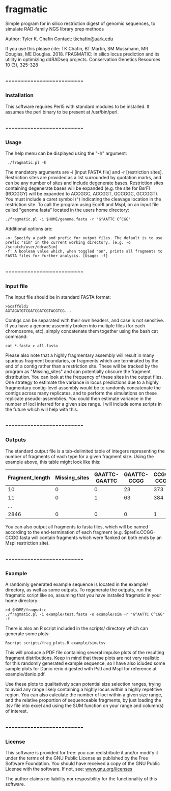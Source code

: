 # fragmatic
Simple program for in silico restriction digest of genomic sequences, to simulate RAD-family NGS library prep methods

Author: Tyler K. Chafin
Contact: tkchafin@uark.edu

If you use this please cite: TK Chafin, BT Martin, SM Mussmann, MR Douglas, ME Douglas. 2018. FRAGMATIC: in silico locus prediction and its utility in optimizing ddRADseq projects. Conservation Genetics Resources 10 (3), 325-328

## -------------------------

### Installation

This software requires Perl5 with standard modules to be installed. It assumes the perl binary to be present at /usr/bin/perl. 


## -------------------------

### Usage
The help menu can be displayed using the "-h" argument:

     ./fragmatic.pl -h

The mandatory arguments are -i [input FASTA file] and -r [restriction sites]. Restriction sites are provided as a list surrounded by quotation marks, and can be any number of sites and include degenerate bases. Restriction sites containing degenerate bases will be expanded (e.g. the site for BsrFI (RCCGGY) will be expanded to ACCGGC, ACCGGT, GCCGGC, GCCGGT). You must include a caret symbol (^) indicating the cleavage location in the restriction site. To call the program using EcoRI and MspI, on an input file called "genome.fasta" located in the users home directory: 

    ./fragmatic.pl -i $HOME/genome.fasta -r "G^AATTC C^CGG"

Additional options are: 

    -o: Specify a path and prefic for output files. The default is to use prefix "sim" in the current working directory. [e.g. -o /scratch/user/ddradSim]
    -f: A boolean value which, when toggled "on", prints all fragments to FASTA files for further analysis. [Usage: -f]

## -------------------------

### Input file
The input file should be in standard FASTA format:

    >Scaffold1
    AGTAGATGTCGATCGATCGTACGTCG...

Contigs can be separated with their own headers, and case is not sensitive. If you have a genome assembly broken into multiple files (for each chromosome, etc), simply concatenate them together using the bash cat command:

    cat *.fasta > all.fasta

Please also note that a highly fragmentary assembly will result in many spurious fragment boundaries, or fragments which are terminated by the end of a contig rather than a restriction site. These will be tracked by the program as "Missing_sites" and can potentially obscure the fragment distribution. You can look at the frequency of these sites in the output files. One strategy to estimate the variance in locus predictions due to a highly fragmentary contig-level assembly would be to randomly concatenate the contigs across many replicates, and to perform the simulations on these replicate pseudo-assemblies. You could then estimate variance in the number of loci inferred for a given size range. I will include some scripts in the future which will help with this.


## -------------------------

### Outputs 
The standard output file is a tab-delimited table of integers representing the number of fragments of each type for a given fragment size. Using the example above, this table might look like this:

Fragment_length   | Missing_sites  |   GAATTC-GAATTC |   GAATTC-CCGG |CCGG-CCGG  |  Sum
------------------|----------------|-----------------|---------------|-----------|--------
10                |    0           |     0           |      23       |   373     |  396
11                |    0           |     1           |      63       |   384     |  448
...               |                |                 |               |           |
2846              |    0           |     0           |       0       |     1     |   1

You can also output all fragments to fasta files, which will be named according to the end-termination of each fragment (e.g. $prefix.CCGG-CCGG.fasta will contain fragments which were flanked on both ends by an MspI restriction site).


## -------------------------

### Example
A randomly generated example sequence is located in the example/ directory, as well as some outputs. To regenerate the outputs, run the fragmatic script like so, assuming that you have installed fragmatic in your home directory:

    cd $HOME/fragmatic
    ./fragmatic.pl -i example/test.fasta -o example/sim -r "G^AATTC C^CGG" -f

There is also an R script included in the scripts/ directory which can generate some plots:

    Rscript scripts/frag_plots.R example/sim.tsv

This will produce a PDF file containing several impulse plots of the resulting fragment distributions. Keep in mind that these plots are not very realistic for this randomly generated example sequence, so I have also icluded some sample plots for Danio rerio digested with PstI and MspI for reference at example/danio.pdf.

Use these plots to qualitatively scan potential size selection ranges, trying to avoid any range likely containing a highly locus within a highly repetitive region. You can also calculate the number of loci within a given size range, and the relative proportion of sequenceable fragments, by just loading the .tsv file into excel and using the SUM function on your range and column(s) of interest. 


## -------------------------

### License
This software is provided for free: you can redistribute it and/or modify it under the terms of the GNU Public License as published by the Free Software Foundation. You should have received a copy of the GNU Public License with the software. If not, see: www.gnu.org/licenses

The author claims no liability nor resposibility for the functionality of this software. 
